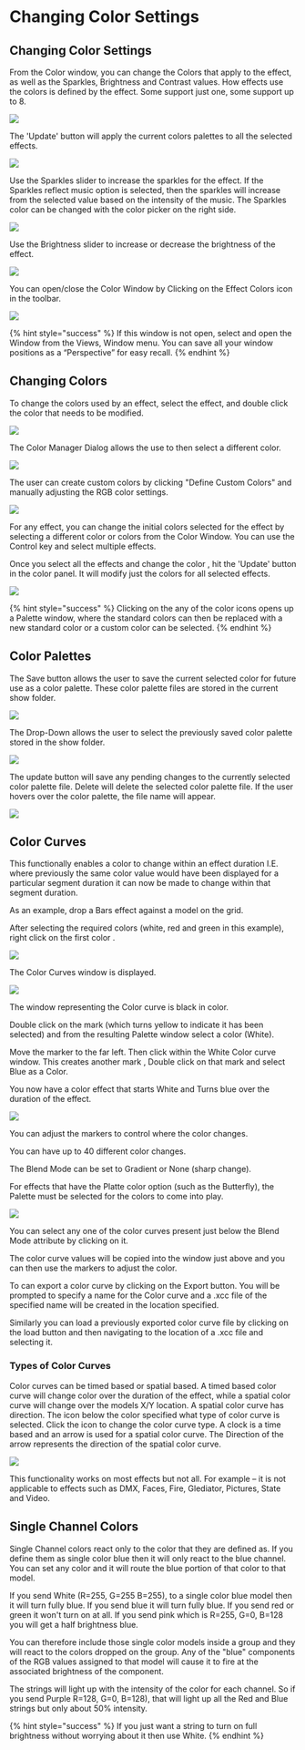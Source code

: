 # Changing Color Settings

## Changing Color Settings

From the Color window, you can change the Colors that apply to the effect, as well as the Sparkles, Brightness and Contrast values. How effects use the colors is defined by the effect. Some support just one, some support up to 8.

![](<../../../.gitbook/assets/image (1017).png>)

The 'Update' button will apply the current colors palettes to all the selected effects.

![](<../../../.gitbook/assets/image (1072).png>)

Use the Sparkles slider to increase the sparkles for the effect. If the Sparkles reflect music option is selected, then the sparkles will increase from the selected value based on the intensity of the music. The Sparkles color can be changed with the color picker on the right side.

![](<../../../.gitbook/assets/image (964).png>)

Use the Brightness slider to increase or decrease the brightness of the effect.

![](<../../../.gitbook/assets/image (997).png>)

You can open/close the Color Window by Clicking on the Effect Colors icon in the toolbar.

![](<../../../.gitbook/assets/image (614).png>)

{% hint style="success" %}
If this window is not open, select and open the Window from the Views, Window menu. You can save all your window positions as a “Perspective” for easy recall.
{% endhint %}

## Changing Colors

To change the colors used by an effect, select the effect, and double click the color that needs to be modified.

![](<../../../.gitbook/assets/image (773).png>)

The Color Manager Dialog allows the use to then select a different color.

![](<../../../.gitbook/assets/image (906).png>)

The user can create custom colors by clicking "Define Custom Colors" and manually adjusting the RGB color settings.

![](<../../../.gitbook/assets/image (385).png>)

For any effect, you can change the initial colors selected for the effect by selecting a different color or colors from the Color Window. You can use the Control key and select multiple effects.

Once you select all the effects and change the color , hit the 'Update' button in the color panel. It will modify just the colors for all selected effects.

![](<../../../.gitbook/assets/image (1072).png>)

{% hint style="success" %}
Clicking on the any of the color icons opens up a Palette window, where the standard colors can then be replaced with a new standard color or a custom color can be selected.
{% endhint %}

## Color Palettes

The Save button allows the user to save the current selected color for future use as a color palette. These color palette files are stored in the current show folder.

![](<../../../.gitbook/assets/image (679).png>)

The Drop-Down allows the user to select the previously saved color palette stored in the show folder.

![](<../../../.gitbook/assets/image (640).png>)

The update button will save any pending changes to the currently selected color palette file. Delete will delete the selected color palette file. If the user hovers over the color palette, the file name will appear.

![](<../../../.gitbook/assets/image (611).png>)

## Color Curves

This functionally enables a color to change within an effect duration I.E. where previously the same color value would have been displayed for a particular segment duration it can now be made to change within that segment duration.

As an example, drop a Bars effect against a model on the grid.

After selecting the required colors (white, red and green in this example), right click on the first color .

![](<../../../.gitbook/assets/image (453).png>)

The Color Curves window is displayed.

![](../../../.gitbook/assets/base64eacafafa4c161559.png)

The window representing the Color curve is black in color.

Double click on the mark (which turns yellow to indicate it has been selected) and from the resulting Palette window select a color (White).

Move the marker to the far left. Then click within the White Color curve window. This creates another mark , Double click on that mark and select Blue as a Color.

You now have a color effect that starts White and Turns blue over the duration of the effect.

![](../../../.gitbook/assets/base64e91d72d6a28f41d0.png)

You can adjust the markers to control where the color changes.

You can have up to 40 different color changes.

The Blend Mode can be set to Gradient or None (sharp change).

For effects that have the Platte color option (such as the Butterfly), the Palette must be selected for the colors to come into play.

![](../../../.gitbook/assets/base64ad69768227d7616f.png)

You can select any one of the color curves present just below the Blend Mode attribute by clicking on it.

The color curve values will be copied into the window just above and you can then use the markers to adjust the color.

To can export a color curve by clicking on the Export button. You will be prompted to specify a name for the Color curve and a .xcc file of the specified name will be created in the location specified.

Similarly you can load a previously exported color curve file by clicking on the load button and then navigating to the location of a .xcc file and selecting it.

### Types of Color Curves

Color curves can be timed based or spatial based. A timed based color curve will change color over the duration of the effect, while a spatial color curve will change over the models X/Y location. A spatial color curve has direction. The icon below the color specified what type of color curve is selected. Click the icon to change the color curve type. A clock is a time based and an arrow is used for a spatial color curve. The Direction of the arrow represents the direction of the spatial color curve.

![](<../../../.gitbook/assets/image (168).png>)

This functionality works on most effects but not all. For example – it is not applicable to effects such as DMX, Faces, Fire, Glediator, Pictures, State and Video.

## Single Channel Colors

Single Channel colors react only to the color that they are defined as. If you define them as single color blue then it will only react to the blue channel. You can set any color and it will route the blue portion of that color to that model.

If you send White (R=255, G=255 B=255), to a single color blue model then it will turn fully blue. If you send blue it will turn fully blue. If you send red or green it won't turn on at all. If you send pink which is R=255, G=0, B=128 you will get a half brightness blue.

You can therefore include those single color models inside a group and they will react to the colors dropped on the group. Any of the "blue" components of the RGB values assigned to that model will cause it to fire at the associated brightness of the component.

The strings will light up with the intensity of the color for each channel. So if you send Purple R=128, G=0, B=128), that will light up all the Red and Blue strings but only about 50% intensity.

{% hint style="success" %}
If you just want a string to turn on full brightness without worrying about it then use White.
{% endhint %}
